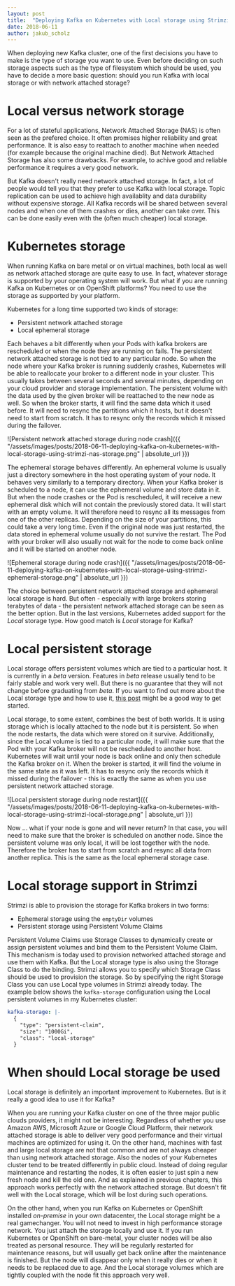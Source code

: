 ```yaml
---
layout: post
title:  "Deploying Kafka on Kubernetes with Local storage using Strimzi"
date: 2018-06-11
author: jakub_scholz
---
```


When deploying new Kafka cluster, one of the first decisions you have to make is the type of storage you want to use.
Even before deciding on such storage aspects such as the type of filesystem which should be used, you have to decide a more basic question: should you run Kafka with local storage or with network attached storage?

<!--more-->

# Local versus network storage

For a lot of stateful applications, Network Attached Storage (NAS) is often seen as the prefered choice.
It often promises higher reliability and great performance.
It is also easy to reattach to another machine when needed (for example because the original machine died).
But Network Attached Storage has also some drawbacks.
For example, to achive good and reliable performance it requires a very good network.

But Kafka doesn't really need network attached storage.
In fact, a lot of people would tell you that they prefer to use Kafka with local storage.
Topic replication can be used to achieve high availablity and data durability without expensive storage.
All Kafka records will be shared between several nodes and when one of them crashes or dies, another can take over.
This can be done easily even with the (often much cheaper) local storage.

# Kubernetes storage

When running Kafka on bare metal or on virtual machines, both local as well as network attached storage are quite easy to use.
In fact, whatever storage is supported by your operating system will work.
But what if you are running Kafka on Kubernetes or on OpenShift platforms?
You need to use the storage as supported by your platform.

Kubernetes for a long time supported two kinds of storage:

* Persistent network attached storage
* Local ephemeral storage

Each behaves a bit differently when your Pods with kafka brokers are rescheduled or when the node they are running on fails.
The persistent network attached storage is not tied to any particular node.
So when the node where your Kafka broker is running suddenly crashes, Kubernetes will be able to reallocate your broker to a different node in your cluster.
This usually takes between several seconds and several minutes, depending on your cloud provider and storage implementation.
The persistent volume with the data used by the given broker will be reattached to the new node as well.
So when the broker starts, it will find the same data which it used before.
It will need to resync the partitions which it hosts, but it doesn't need to start from scratch.
It has to resync only the records which it missed during the failover.

![Persistent network attached storage during node crash]({{ "/assets/images/posts/2018-06-11-deploying-kafka-on-kubernetes-with-local-storage-using-strimzi-nas-storage.png" | absolute_url }})

The ephemeral storage behaves differently.
An ephemeral volume is usually just a directory somewhere in the host operating system of your node.
It behaves very similarly to a temporary directory.
When your Kafka broker is scheduled to a node, it can use the ephemeral volume and store data in it.
But when the node crashes or the Pod is rescheduled, it will receive a new ephemeral disk which will not contain the previously stored data.
It will start with an empty volume.
It will therefore need to resync all its messages from one of the other replicas.
Depending on the size of your partitions, this could take a very long time.
Even if the original node was just restarted, the data stored in ephemeral volume usually do not survive the restart.
The Pod with your broker will also usually not wait for the node to come back online and it will be started on another node.

![Ephemeral storage during node crash]({{ "/assets/images/posts/2018-06-11-deploying-kafka-on-kubernetes-with-local-storage-using-strimzi-ephemeral-storage.png" | absolute_url }})

The choice between persistent network attached storage and ephemeral local storage is hard.
But often - especially with large brokers storing terabytes of data - the persistent network attached storage can be seen as the better option.
But in the last versions, Kubernetes added support for the _Local_ storage type.
How good match is _Local_ storage for Kafka?

# Local persistent storage

Local storage offers persistent volumes which are tied to a particular host.
It is currently in a _beta_ version.
Features in _beta_ release usually tend to be fairly stable and work very well.
But there is no guarantee that they will not change before graduating from _beta_.
If you want to find out more about the Local storage type and how to use it, [this post](https://kubernetes.io/blog/2018/04/13/local-persistent-volumes-beta/) might be a good way to get started.

Local storage, to some extent, combines the best of both worlds.
It is using storage which is locally attached to the node but it is persistent.
So when the node restarts, the data which were stored on it survive.
Additionally, since the Local volume is tied to a particular node, it will make sure that the Pod with your Kafka broker will not be rescheduled to another host.
Kubernetes will wait until your node is back online and only then schedule the Kafka broker on it.
When the broker is started, it will find the volume in the same state as it was left.
It has to resync only the records which it missed during the failover - this is exactly the same as when you use persistent network attached storage.

![Local persistent storage during node restart]({{ "/assets/images/posts/2018-06-11-deploying-kafka-on-kubernetes-with-local-storage-using-strimzi-local-storage.png" | absolute_url }})

Now ... what if your node is gone and will never return?
In that case, you will need to make sure that the broker is scheduled on another node.
Since the persistent volume was only local, it will be lost together with the node.
Therefore the broker has to start from scratch and resync all data from another replica.
This is the same as the local ephemeral storage case.

# Local storage support in Strimzi

Strimzi is able to provision the storage for Kafka brokers in two forms:

* Ephemeral storage using the `emptyDir` volumes
* Persistent storage using Persistent Volume Claims

Persistent Volume Claims use Storage Classes to dynamically create or assign persistent volumes and bind them to the Persistent Volume Claim.
This mechanism is today used to provision networked attached storage and use them with Kafka.
But the Local storage type is also using the Storage Class to do the binding.
Strimzi allows you to specify which Storage Class should be used to provision the storage.
So by specifying the right Storage Class you can use Local type volumes in Strimzi already today.
The example below shows the `kafka-storage` configuration using the Local persistent volumes in my Kubernetes cluster:

```yaml
kafka-storage: |-
  {
    "type": "persistent-claim",
    "size": "1000Gi",
    "class": "local-storage"
  }
```

# When should Local storage be used

Local storage is definitely an important improvement to Kubernetes.
But is it really a good idea to use it for Kafka?

When you are running your Kafka cluster on one of the three major public clouds providers, it might not be interesting.
Regardless of whether you use Amazon AWS, Microsoft Azure or Google Cloud Platform, their network attached storage is able to deliver very good performance and their virtual machines are optimized for using it.
On the other hand, machines with fast and large local storage are not that common and are not always cheaper than using network attached storage.
Also the nodes of your Kubernetes cluster tend to be treated differently in public cloud.
Instead of doing regular maintenance and restarting the nodes, it is often easier to just spin a new fresh node and kill the old one.
And as explained in previous chapters, this approach works perfectly with the network attached storage.
But doesn't fit well with the Local storage, which will be lost during such operations.

On the other hand, when you run Kafka on Kubernetes or OpenShift installed _on-premise_ in your own datacenter, the Local storage might be a real gamechanger.
You will not need to invest in high performance storage network.
You just attach the storage locally and use it.
If you run Kubernetes or OpenShift on bare-metal, your cluster nodes will be also treated as personal resource.
They will be regularly restarted for maintenance reasons, but will usually get back online after the maintenance is finished.
But the node will disappear only when it really dies or when it needs to be replaced due to age.
And the Local storage volumes which are tightly coupled with the node fit this approach very well.
